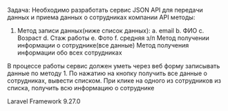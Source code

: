 Задача: 
Необходимо разработать сервис JSON API для передачи данных и приема данных о сотрудниках компании
API методы:
1.	Метод записи данных(ниже список данных): 
a.	email 
b.	ФИО
c.	Возраст
d.	Стаж работы
e.	Фото
f.	средняя з/п
	Метод получении информации о сотруднике(все данные)
	Метод получения информации обо всех сотрудниках

В процессе работы сервис должен уметь через веб форму записывать данные по методу 1. По нажатию на кнопку получить все данные о сотрудниках, вывести списком. При клике на одного из сотрудников из списка, получить всю информацию о сотруднике


Laravel Framework 9.27.0
